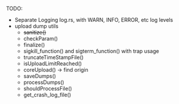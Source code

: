 TODO:
- Separate Logging log.rs, with WARN, INFO, ERROR, etc log levels
- upload dump utils
    - ~~sanitize()~~
    - checkParam()
    - finalize()
    - sigkill_function() and sigterm_function() with trap usage
    - truncateTimeStampFile()
    - isUploadLimitReached()
    - coreUpload() -> find origin
    - saveDumps()
    - processDumps()
    - shouldProcessFile()
    - get_crash_log_file()
    